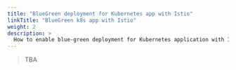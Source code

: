 ```yaml
---
title: "BlueGreen deployment for Kubernetes app with Istio"
linkTitle: "BlueGreen k8s app with Istio"
weight: 2
description: >
  How to enable blue-green deployment for Kubernetes application with Istio.
---
```


> TBA
